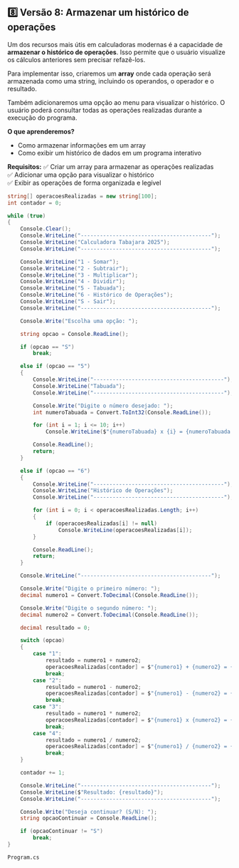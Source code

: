 ## 8️⃣ Versão 8: Armazenar um histórico de operações

Um dos recursos mais útis em calculadoras modernas é a capacidade de **armazenar o histórico de operações**. Isso permite que o usuário visualize os cálculos anteriores sem precisar refazê-los.

Para implementar isso, criaremos um **array** onde cada operação será armazenada como uma string, incluindo os operandos, o operador e o resultado.

Também adicionaremos uma opção ao menu para visualizar o histórico. O usuário poderá consultar todas as operações realizadas durante a execução do programa.

**O que aprenderemos?**
- Como armazenar informações em um array
- Como exibir um histórico de dados em um programa interativo

**Requisitos:**
✅ Criar um array para armazenar as operações realizadas  
✅ Adicionar uma opção para visualizar o histórico  
✅ Exibir as operações de forma organizada e legível

```cs
string[] operacoesRealizadas = new string[100];
int contador = 0;

while (true)
{
    Console.Clear();
    Console.WriteLine("-----------------------------------------");
    Console.WriteLine("Calculadora Tabajara 2025");
    Console.WriteLine("-----------------------------------------");

    Console.WriteLine("1 - Somar");
    Console.WriteLine("2 - Subtrair");
    Console.WriteLine("3 - Multiplicar");
    Console.WriteLine("4 - Dividir");
    Console.WriteLine("5 - Tabuada");
    Console.WriteLine("6 - Histórico de Operações");
    Console.WriteLine("S - Sair");
    Console.WriteLine("-----------------------------------------");

    Console.Write("Escolha uma opção: ");

    string opcao = Console.ReadLine();

    if (opcao == "S")
        break;

    else if (opcao == "5")
    {
		Console.WriteLine("-----------------------------------------");
        Console.WriteLine("Tabuada");
        Console.WriteLine("-----------------------------------------");

        Console.Write("Digite o número desejado: ");
        int numeroTabuada = Convert.ToInt32(Console.ReadLine());

        for (int i = 1; i <= 10; i++)
            Console.WriteLine($"{numeroTabuada} x {i} = {numeroTabuada * i}");

        Console.ReadLine();
        return;
    }

    else if (opcao == "6")
    {
        Console.WriteLine("-----------------------------------------");
        Console.WriteLine("Histórico de Operações");
        Console.WriteLine("-----------------------------------------");

        for (int i = 0; i < operacoesRealizadas.Length; i++)
        {
            if (operacoesRealizadas[i] != null)
                Console.WriteLine(operacoesRealizadas[i]);
        }

        Console.ReadLine();
        return;
    }

    Console.WriteLine("-----------------------------------------");

    Console.Write("Digite o primeiro número: ");
    decimal numero1 = Convert.ToDecimal(Console.ReadLine());

    Console.Write("Digite o segundo número: ");
    decimal numero2 = Convert.ToDecimal(Console.ReadLine());

    decimal resultado = 0;

    switch (opcao)
    {
        case "1":
            resultado = numero1 + numero2;
            operacoesRealizadas[contador] = $"{numero1} + {numero2} = {resultado}";
            break;
        case "2":
            resultado = numero1 - numero2;
            operacoesRealizadas[contador] = $"{numero1} - {numero2} = {resultado}";
            break;
        case "3":
            resultado = numero1 * numero2;
            operacoesRealizadas[contador] = $"{numero1} x {numero2} = {resultado}";
            break;
        case "4":
            resultado = numero1 / numero2;
            operacoesRealizadas[contador] = $"{numero1} / {numero2} = {resultado}";
            break;
    }

    contador += 1;

    Console.WriteLine("-----------------------------------------");
    Console.WriteLine($"Resultado: {resultado}");
    Console.WriteLine("-----------------------------------------");

    Console.Write("Deseja continuar? (S/N): ");
    string opcaoContinuar = Console.ReadLine();

    if (opcaoContinuar != "S")
        break;
}
```
`Program.cs`